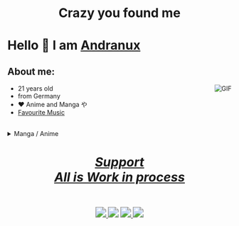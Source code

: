 # <div align="center"><b>Crazy you found me</b></div>

# Hello 👋 I am [Andranux](https://andranux.de/)

## About me:
<img alt="GIF" align="right" src="https://i.imgur.com/FHgy6.gif">

- 21 years old
- from Germany
- ❤️ Anime and Manga や
- [Favourite Music](https://andranux.de/main.html)

<br>
<details>
	<summary>Manga / Anime</summary>
  <ol>
    <details>
    	<summary><b>Manga:</b></summary>
    	<a href="https://andranux.de/weeb/manga.html">https://andranux.de/weeb/manga.html</a>
    </details>
    <details>
    	<summary><b>Anime:</b></summary>
			<a href="https://andranux.de/weeb/anime.html">https://andranux.de/weeb/anime.html</a>
		</details>
	</ol>
</details>
<div align="center">
    <h1>
    	<a href="https://andranux.de/relevant/support.html">
    	    <u><i> Support </i><br><b><i> All is Work in process </i></b></u>
    	</a>
    </h1>
</div>
<br>

<p align="center">
    <a href="t.me/anno_pi">
        <img src="https://img.shields.io/badge/Telegram-Anno__pi-0088cc" style="zoom:150%;">
    </a>
    <img src="https://img.shields.io/badge/Version-Alpha%2FBeta-yellow" style="zoom:150%;">
    <a href="https://matrix.to/#/%40anno2405%3Amatrix.org">
        <img src="https://img.shields.io/badge/Matrix-%40anno2405%3Amatrix.org-white" style="zoom:150%;">
    </a>
    <a href="mailto:andreas_coding@gmx.de">
        <img src="https://img.shields.io/badge/Email-andreas__coding%40gmx.de-brown" style="zoom:150%;">
    </a>
</p>


